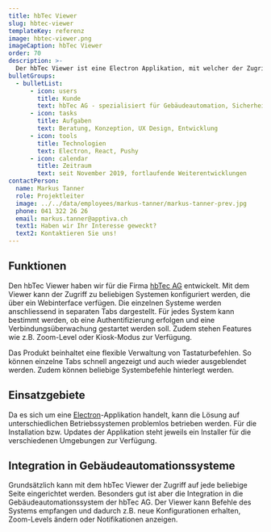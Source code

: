 ```yaml
---
title: hbTec Viewer
slug: hbtec-viewer
templateKey: referenz
image: hbtec-viewer.png
imageCaption: hbTec Viewer
order: 70
description: >-
  Der hbTec Viewer ist eine Electron Applikation, mit welcher der Zugriff auf die Gebäudeautomationssysteme der Firma hbTec vereinfacht wird.
bulletGroups:
  - bulletList:
      - icon: users
        title: Kunde
        text: hbTec AG - spezialisiert für Gebäudeautomation, Sicherheitstechnik, Multimedia und IT-Lösungen
      - icon: tasks
        title: Aufgaben
        text: Beratung, Konzeption, UX Design, Entwicklung
      - icon: tools
        title: Technologien
        text: Electron, React, Pushy
      - icon: calendar
        title: Zeitraum
        text: seit November 2019, fortlaufende Weiterentwicklungen
contactPerson:
  name: Markus Tanner
  role: Projektleiter
  image: ../../data/employees/markus-tanner/markus-tanner-prev.jpg
  phone: 041 322 26 26
  email: markus.tanner@apptiva.ch
  text1: Haben wir Ihr Interesse geweckt?
  text2: Kontaktieren Sie uns!
---
```


## Funktionen

Den hbTec Viewer haben wir für die Firma [hbTec AG](https://www.hbtec.ch/) entwickelt. Mit dem Viewer kann der Zugriff zu beliebigen Systemen konfiguriert werden, die über ein Webinterface verfügen. Die einzelnen Systeme werden anschliessend in separaten Tabs dargestellt. Für jedes System kann bestimmt werden, ob eine Authentifizierung erfolgen und eine Verbindungsüberwachung gestartet werden soll. Zudem stehen Features wie z.B. Zoom-Level oder Kiosk-Modus zur Verfügung.

Das Produkt beinhaltet eine flexible Verwaltung von Tastaturbefehlen. So können einzelne Tabs schnell angezeigt und auch wieder ausgeblendet werden. Zudem können beliebige Systembefehle hinterlegt werden.

## Einsatzgebiete

Da es sich um eine [Electron](https://www.electronjs.org/)-Applikation handelt, kann die Lösung auf unterschiedlichen Betriebssystemen problemlos betrieben werden. Für die Installation bzw. Updates der Applikation steht jeweils ein Installer für die verschiedenen Umgebungen zur Verfügung.

## Integration in Gebäudeautomationssysteme

Grundsätzlich kann mit dem hbTec Viewer der Zugriff auf jede beliebige Seite eingerichtet werden. Besonders gut ist aber die Integration in die Gebäudeautomationssystem der hbTec AG. Der Viewer kann Befehle des Systems empfangen und dadurch z.B. neue Konfigurationen erhalten, Zoom-Levels ändern oder Notifikationen anzeigen.
